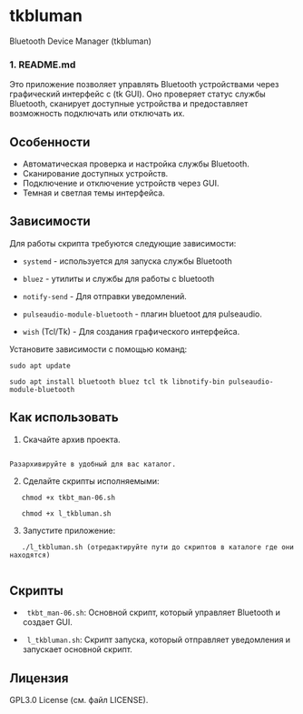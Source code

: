 # tkbluman
Bluetooth Device Manager (tkbluman)
### **1. README.md**


Это приложение позволяет управлять Bluetooth устройствами через графический интерфейс c (tk GUI). Оно проверяет статус службы Bluetooth, сканирует доступные устройства и предоставляет возможность подключать или отключать их.

## Особенности
- Автоматическая проверка и настройка службы Bluetooth.
- Сканирование доступных устройств.
- Подключение и отключение устройств через GUI.
- Темная и светлая темы интерфейса.

## Зависимости
Для работы скрипта требуются следующие зависимости:

-  `systemd` - используется для запуска службы Bluetooth

-  `bluez` - утилиты и службы для работы с bluetooth

- `notify-send` - Для отправки уведомлений.

- `pulseaudio-module-bluetooth` - плагин bluetoot для pulseaudio.

- `wish` (Tcl/Tk) - Для создания графического интерфейса.


Установите зависимости с помощью команд:

```
sudo apt update

sudo apt install bluetooth bluez tcl tk libnotify-bin pulseaudio-module-bluetooth

```

## Как использовать

1. Скачайте архив проекта.

```

Разархивируйте в удобный для вас каталог.

```

2. Сделайте скрипты исполняемыми:

```
   chmod +x tkbt_man-06.sh

   chmod +x l_tkbluman.sh

```

3. Запустите приложение:

```
   ./l_tkbluman.sh (отредактируйте пути до скриптов в каталоге где они находятся)


```

## Скрипты

- ` tkbt_man-06.sh`: Основной скрипт, который управляет Bluetooth и создает GUI.

- ` l_tkbluman.sh`: Скрипт запуска, который отправляет уведомления и запускает основной скрипт.

## Лицензия
GPL3.0 License (см. файл LICENSE).





